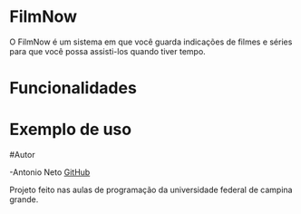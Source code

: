 # FilmNow
O FilmNow é um sistema em que você guarda indicações de filmes e séries para que você possa assisti-los quando tiver tempo.


# Funcionalidades

# Exemplo de uso

#Autor

-Antonio Neto [GitHub](https://www.github.com/Antonio-Farias-Neto)

Projeto feito nas aulas de programação da universidade federal de campina grande.


